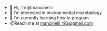 - 👋 Hi, I’m @mancinellir
- 👀 I’m interested in environmental microbiology 
- 🌱 I’m currently learning how to program  
- 📫Reach me at mancinelli.r92@gmail.com

<!---
mancinellir/mancinellir is a ✨ special ✨ repository because its `README.md` (this file) appears on your GitHub profile.
You can click the Preview link to take a look at your changes.
--->
